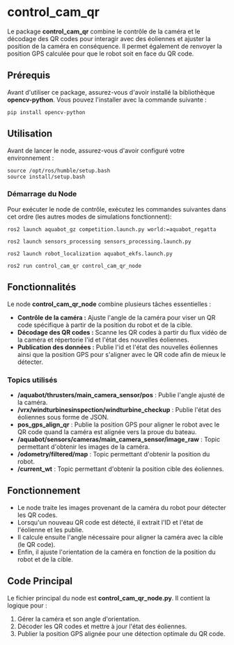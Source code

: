 # control_cam_qr

Le package **control_cam_qr** combine le contrôle de la caméra et le décodage des QR codes pour interagir avec des éoliennes et ajuster la position de la caméra en conséquence. Il permet également de renvoyer la position GPS calculée pour que le robot soit en face du QR code.

## Prérequis

Avant d'utiliser ce package, assurez-vous d'avoir installé la bibliothèque **opencv-python**. Vous pouvez l'installer avec la commande suivante :
```
pip install opencv-python
```



## Utilisation

Avant de lancer le node, assurez-vous d'avoir configuré votre environnement :
```
source /opt/ros/humble/setup.bash
source install/setup.bash
```

### Démarrage du Node

Pour exécuter le node de contrôle, exécutez les commandes suivantes dans cet ordre (les autres modes de simulations fonctionnent):
```
ros2 launch aquabot_gz competition.launch.py world:=aquabot_regatta

ros2 launch sensors_processing sensors_processing.launch.py

ros2 launch robot_localization aquabot_ekfs.launch.py

ros2 run control_cam_qr control_cam_qr_node

```


## Fonctionnalités

Le node **control_cam_qr_node** combine plusieurs tâches essentielles :

- **Contrôle de la caméra :** Ajuste l'angle de la caméra pour viser un QR code spécifique à partir de la position du robot et de la cible.
- **Décodage des QR codes :** Scanne les QR codes à partir du flux vidéo de la caméra et répertorie l'id et l'état des nouvelles éoliennes.
- **Publication des données :** Publie l'id et l'état des nouvelles éoliennes ainsi que la position GPS pour s'aligner avec le QR code afin de mieux le détecter.

### Topics utilisés

- **/aquabot/thrusters/main_camera_sensor/pos** : Publie l'angle ajusté de la caméra.
- **/vrx/windturbinesinspection/windturbine_checkup** : Publie l'état des éoliennes sous forme de JSON.
- **pos_gps_align_qr** : Publie la position GPS pour aligner le robot avec le QR code quand la caméra est alignée vers la proue du bateau.
- **/aquabot/sensors/cameras/main_camera_sensor/image_raw** : Topic permettant d'obtenir les images de la caméra.
- **/odometry/filtered/map** : Topic permettant d'obtenir la position du robot.
- **/current_wt** : Topic permettant d'obtenir la position cible des éoliennes.

## Fonctionnement

- Le node traite les images provenant de la caméra du robot pour détecter les QR codes.
- Lorsqu'un nouveau QR code est détecté, il extrait l'ID et l'état de l'éolienne et les publie.
- Il calcule ensuite l'angle nécessaire pour aligner la caméra avec la cible (le QR code).
- Enfin, il ajuste l'orientation de la caméra en fonction de la position du robot et de la cible.

## Code Principal

Le fichier principal du node est **control_cam_qr_node.py**. Il contient la logique pour :

1. Gérer la caméra et son angle d'orientation.
2. Décoder les QR codes et mettre à jour l'état des éoliennes.
3. Publier la position GPS alignée pour une détection optimale du QR code.


